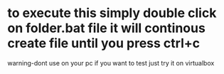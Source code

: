# to execute this simply double click on folder.bat file it will continous create file until you press ctrl+c
warning-dont use on your pc if you want to test just try it on virtualbox
